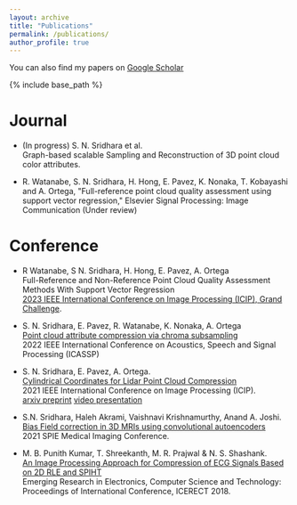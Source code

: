 ```yaml
---
layout: archive
title: "Publications"
permalink: /publications/
author_profile: true
---
```

You can also find my papers on [Google Scholar](https://scholar.google.com/citations?user=JDXDjbIAAAAJ&hl=en)


{% include base_path %}


Journal
======
* (In progress) S. N. Sridhara et al. <br>
Graph-based scalable Sampling and Reconstruction of 3D point cloud color attributes.

* R. Watanabe, S. N. Sridhara, H. Hong, E. Pavez, K. Nonaka, T. Kobayashi and A. Ortega, "Full-reference point cloud quality assessment using support vector regression," Elsevier Signal Processing: Image Communication (Under review)

Conference
======
* R Watanabe, S N. Sridhara, H. Hong, E. Pavez, A. Ortega <br> Full-Reference and Non-Reference Point Cloud Quality Assessment Methods With Support Vector Regression <br> [2023 IEEE International Conference on Image Processing (ICIP), Grand Challenge](https://signalprocessingsociety.org/publications-resources/data-challenges/point-cloud-visual-quality-assessment-challenge-icip-2023).


* S. N. Sridhara, E. Pavez, R. Watanabe, K. Nonaka, A. Ortega <br>[Point cloud attribute compression via chroma subsampling](https://ieeexplore.ieee.org/document/9746352) <br> 2022 IEEE International Conference on Acoustics, Speech and Signal Processing (ICASSP) 


* S. N. Sridhara, E. Pavez, A. Ortega. <br>[Cylindrical Coordinates for Lidar Point Cloud Compression](https://doi.org/10.1109/ICIP42928.2021.9506448) <br> 2021 IEEE International Conference on Image Processing (ICIP). <br>[arxiv preprint](https://arxiv.org/abs/2106.11237) [video presentation](https://www.youtube.com/watch?v=zPrBIn2be1U&ab_channel=ShashankNelamangalaSridhara)

* S.N. Sridhara, Haleh Akrami, Vaishnavi Krishnamurthy, Anand A. Joshi. <br>[Bias Field correction in 3D MRIs using convolutional autoencoders](https://www.spiedigitallibrary.org/conference-proceedings-of-spie/11596/2582042/Bias-field-correction-in-3D-MRIs-using-convolutional-autoencoders/10.1117/12.2582042.short?SSO=1) <br> 2021 SPIE Medical Imaging Conference.

* M. B. Punith Kumar, T. Shreekanth, M. R. Prajwal & N. S. Shashank. <br> [An Image Processing Approach for Compression of ECG Signals Based on 2D RLE and SPIHT](https://link.springer.com/chapter/10.1007/978-981-13-5802-9_86)<br> Emerging Research in Electronics, Computer Science and Technology: Proceedings of International Conference, ICERECT 2018.
